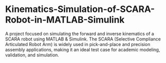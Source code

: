# Kinematics-Simulation-of-SCARA-Robot-in-MATLAB-Simulink
A project focused on simulating the forward and inverse kinematics of a SCARA robot using MATLAB &amp; Simulink. The SCARA (Selective Compliance Articulated Robot Arm) is widely used in pick-and-place and precision assembly applications, making it an ideal test case for academic modeling, validation, and simulation.
